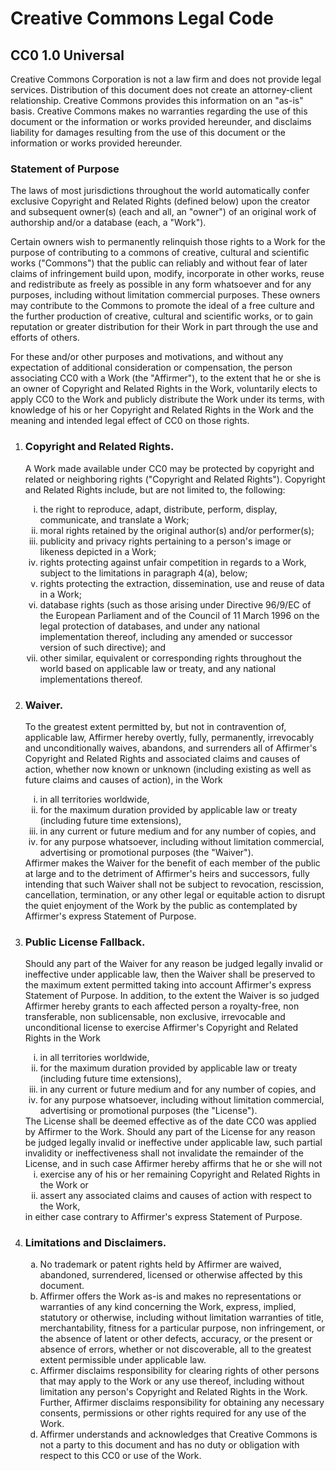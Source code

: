 # Creative Commons Legal Code

## CC0 1.0 Universal

Creative Commons Corporation is not a law firm and does not provide legal services.
Distribution of this document does not create an attorney-client relationship.
Creative Commons provides this information on an "as-is" basis.
Creative Commons makes no warranties regarding the use of this document or the information or works provided hereunder, and disclaims liability for damages resulting from the use of this document or the information or works provided hereunder.

### Statement of Purpose

The laws of most jurisdictions throughout the world automatically confer exclusive Copyright and Related Rights (defined below) upon the creator and subsequent owner(s) (each and all, an "owner") of an original work of authorship and/or a database (each, a "Work").

Certain owners wish to permanently relinquish those rights to a Work for the purpose of contributing to a commons of creative, cultural and scientific works ("Commons") that the public can reliably and without fear of later claims of infringement build upon, modify, incorporate in other works, reuse and redistribute as freely as possible in any form whatsoever and for any purposes, including without limitation commercial purposes.
These owners may contribute to the Commons to promote the ideal of a free culture and the further production of creative, cultural and scientific works, or to gain reputation or greater distribution for their Work in part through the use and efforts of others.

For these and/or other purposes and motivations, and without any expectation of additional consideration or compensation, the person associating CC0 with a Work (the "Affirmer"), to the extent that he or she is an owner of Copyright and Related Rights in the Work, voluntarily elects to apply CC0 to the Work and publicly distribute the Work under its terms, with knowledge of his or her Copyright and Related Rights in the Work and the meaning and intended legal effect of CC0 on those rights.

 1. ### Copyright and Related Rights.
	A Work made available under CC0 may be protected by copyright and related or neighboring rights ("Copyright and Related Rights").
	Copyright and Related Rights include, but are not limited to, the following:
	<ol type="i">
		<li>the right to reproduce, adapt, distribute, perform, display, communicate, and translate a Work;</li>
		<li>moral rights retained by the original author(s) and/or performer(s);</li>
		<li>publicity and privacy rights pertaining to a person's image or likeness depicted in a Work;</li>
		<li>rights protecting against unfair competition in regards to a Work, subject to the limitations in paragraph 4(a), below;</li>
		<li>rights protecting the extraction, dissemination, use and reuse of data in a Work;</li>
		<li>database rights (such as those arising under Directive 96/9/EC of the European Parliament and of the Council of 11 March 1996 on the legal protection of databases, and under any national implementation thereof, including any amended or successor version of such directive); and</li>
		<li>other similar, equivalent or corresponding rights throughout the world based on applicable law or treaty, and any national implementations thereof.</li>
	</ol>

 2. ### Waiver.
	To the greatest extent permitted by, but not in contravention of, applicable law, Affirmer hereby overtly, fully, permanently, irrevocably and unconditionally waives, abandons, and surrenders all of Affirmer's Copyright and Related Rights and associated claims and causes of action, whether now known or unknown (including existing as well as future claims and causes of action), in the Work
	<ol type="i">
		<li>in all territories worldwide,
		<li>for the maximum duration provided by applicable law or treaty (including future time extensions),
		<li>in any current or future medium and for any number of copies, and
		<li>for any purpose whatsoever, including without limitation commercial, advertising or promotional purposes (the "Waiver").
	</ol>
	Affirmer makes the Waiver for the benefit of each member of the public at large and to the detriment of Affirmer's heirs and successors, fully intending that such Waiver shall not be subject to revocation, rescission, cancellation, termination, or any other legal or equitable action to disrupt the quiet enjoyment of the Work by the public as contemplated by Affirmer's express Statement of Purpose.

 3. ### Public License Fallback.
	Should any part of the Waiver for any reason be judged legally invalid or ineffective under applicable law, then the Waiver shall be preserved to the maximum extent permitted taking into account Affirmer's express Statement of Purpose.
	In addition, to the extent the Waiver is so judged Affirmer hereby grants to each affected person a royalty-free, non transferable, non sublicensable, non exclusive, irrevocable and unconditional license to exercise Affirmer's Copyright and Related Rights in the Work
	<ol type="i">
		<li>in all territories worldwide,
		<li>for the maximum duration provided by applicable law or treaty (including future time extensions),
		<li>in any current or future medium and for any number of copies, and
		<li>for any purpose whatsoever, including without limitation commercial, advertising or promotional purposes (the "License").
	</ol>
	The License shall be deemed effective as of the date CC0 was applied by Affirmer to the Work.
	Should any part of the License for any reason be judged legally invalid or ineffective under applicable law, such partial invalidity or ineffectiveness shall not invalidate the remainder of the License, and in such case Affirmer hereby affirms that he or she will not
	<ol type="i">
		<li>exercise any of his or her remaining Copyright and Related Rights in the Work or
		<li>assert any associated claims and causes of action with respect to the Work,
	</ol>
	in either case contrary to Affirmer's express Statement of Purpose.

 4. ### Limitations and Disclaimers.
	<ol type="a">
		<li>No trademark or patent rights held by Affirmer are waived, abandoned, surrendered, licensed or otherwise affected by this document.</li>
		<li>Affirmer offers the Work as-is and makes no representations or warranties of any kind concerning the Work, express, implied, statutory or otherwise, including without limitation warranties of title, merchantability, fitness for a particular purpose, non infringement, or the absence of latent or other defects, accuracy, or the present or absence of errors, whether or not discoverable, all to the greatest extent permissible under applicable law.</li>
		<li>Affirmer disclaims responsibility for clearing rights of other persons that may apply to the Work or any use thereof, including without limitation any person's Copyright and Related Rights in the Work.
		    Further, Affirmer disclaims responsibility for obtaining any necessary consents, permissions or other rights required for any use of the Work.</li>
		<li>Affirmer understands and acknowledges that Creative Commons is not a party to this document and has no duty or obligation with respect to this CC0 or use of the Work.</li>
	</ol>

<!-- https://creativecommons.org/publicdomain/zero/1.0 -->
